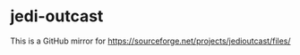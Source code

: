 jedi-outcast
============

This is a GitHub mirror for https://sourceforge.net/projects/jedioutcast/files/